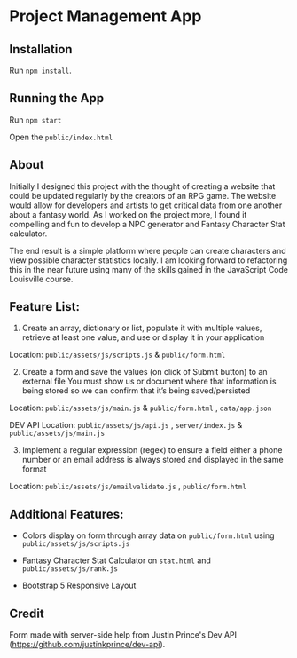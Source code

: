 
# Project Management App

## Installation

Run `npm install`.

## Running the App

Run `npm start`

Open the `public/index.html`

## About

Initially I designed this project with the thought of creating a website that could be updated regularly by the creators of an RPG game. The website would allow for developers and artists to get critical data from one another about a fantasy world. As I worked on the project more, I found it compelling and fun to develop a NPC generator and Fantasy Character Stat calculator. 

The end result is a simple platform where people can create characters and view possible character statistics locally. I am looking forward to refactoring this in the near future using many of the skills gained in the JavaScript Code Louisville course.

## Feature List:

1. Create an array, dictionary or list, populate it with multiple values, retrieve at least one value, and use or display it in your application

Location: ` public/assets/js/scripts.js ` & ` public/form.html `

2. Create a form and save the values (on click of Submit button) to an external file 
You must show us or document where that information is being stored so we can confirm that it’s being saved/persisted

Location: ` public/assets/js/main.js ` & ` public/form.html ` , ` data/app.json `

DEV API Location: `public/assets/js/api.js` , `server/index.js` & `public/assets/js/main.js `

3. Implement a regular expression (regex) to ensure a field either a phone number or an email address is always stored and displayed in the same format

Location: ` public/assets/js/emailvalidate.js ` , `public/form.html `

## Additional Features:

- Colors display on form through array data on ` public/form.html ` using  `public/assets/js/scripts.js`

- Fantasy Character Stat Calculator on ` stat.html ` and `public/assets/js/rank.js `

- Bootstrap 5 Responsive Layout


## Credit
Form made with server-side help from Justin Prince's Dev API (https://github.com/justinkprince/dev-api). 


